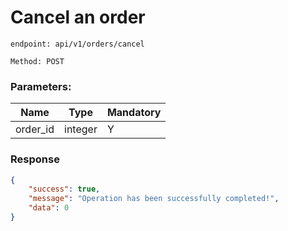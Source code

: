 # Cancel an order

`endpoint: api/v1/orders/cancel`

`Method: POST`

### Parameters:

| Name     | Type      | Mandatory |
|----------|-----------|-----------|
| order_id | integer   | Y         |

### Response

```json
{
    "success": true,
    "message": "Operation has been successfully completed!",
    "data": 0
}
```